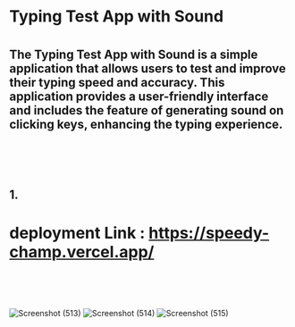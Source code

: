 <h1>Typing Test App with Sound<h1/>
<h2>The Typing Test App with Sound is a simple application that allows users to test and improve their typing speed and accuracy. This application provides a user-friendly interface and includes the feature of generating sound on clicking keys, enhancing the typing experience.<h2/>
<br/>
  <br/>

1.<h1>deployment Link : https://speedy-champ.vercel.app/</h1>
<br/>
<br/>
<br/>

![Screenshot (513)](https://github.com/Nitesh-Kumar-Sopra/chaabi/assets/113146353/82997b66-6720-4984-b9ce-d0aa9c5e829f)
![Screenshot (514)](https://github.com/Nitesh-Kumar-Sopra/chaabi/assets/113146353/ff74089f-498e-4bc1-b071-542e1e781a4f)
![Screenshot (515)](https://github.com/Nitesh-Kumar-Sopra/chaabi/assets/113146353/e6705104-c403-4c60-9d62-d56b559edaf6)
